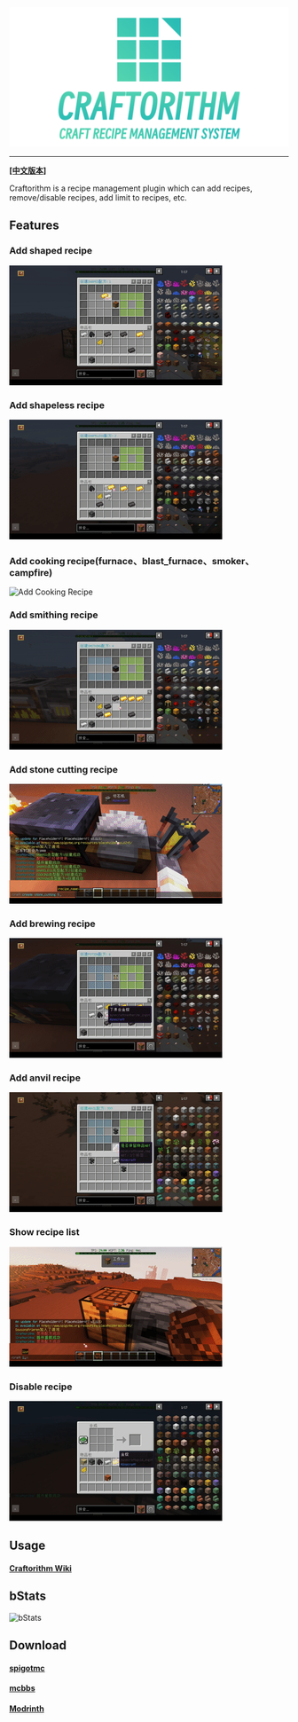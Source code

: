 ![Craftorithm](imgs/banner.png)

----

[**[中文版本]**](https://github.com/YufiriaMazenta/Craftorithm/blob/master/README-CN.md)

Craftorithm is a recipe management plugin which can add recipes, remove/disable recipes, add limit to recipes, etc.

## Features

### Add shaped recipe

![Add Shaped Recipe](imgs/shaped.gif)

### Add shapeless recipe

![Add Shapeless Recipe](imgs/shapeless.gif)

### Add cooking recipe(furnace、blast_furnace、smoker、campfire)

![Add Cooking Recipe](imgs/cooking.gif)

### Add smithing recipe

![Add Smithing Recipe](imgs/smithing.gif)

### Add stone cutting recipe

![Add Stone Cutting Recipe](imgs/stone_cutting.gif)

### Add brewing recipe

![Add Brewing Recipe](imgs/potion.gif)

### Add anvil recipe

![Add Anvil Recipe](imgs/anvil.gif)

### Show recipe list

![Show Recipe List](imgs/recipe_list.gif)

### Disable recipe

![Disable recipe](imgs/disable_recipe.gif)

## Usage
#### [Craftorithm Wiki](https://yufiriamazenta.gitbook.io/craftorithm-wiki/)

## bStats

![bStats](https://bstats.org/signatures/bukkit/Craftorithm.svg)

## Download

#### [spigotmc](https://www.spigotmc.org/resources/craftorithm-customized-crafting-management-plugin-1-13-1-20-folia-supported.108429/)

#### [mcbbs](https://www.mcbbs.net/thread-1313942-1-1.html)

#### [Modrinth](https://modrinth.com/plugin/craftorithm)


